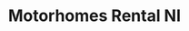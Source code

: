 ---
title: "Motorhomes Rental NI"
address: "Motorhomes Rental NI, 20A Kilbegs Road, Antrim, Co. Antrim, BT41 4NN"
tel: "+44 (0)28 9446 1946"
county: "Antrim"
category: "Car Hire"
type: "Content"
lat: "54.73381423950195"
lng: "-6.2360100746154785"
---